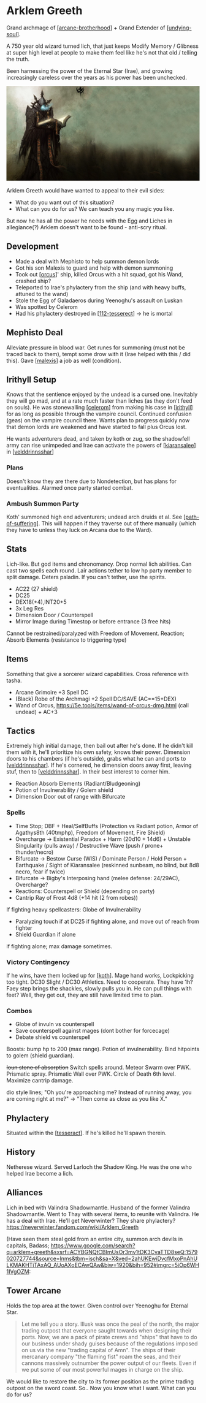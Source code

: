 # Arklem Greeth
Grand archmage of [[arcane-brotherhood]] + Grand Extender of [[undying-soul]].

A 750 year old wizard turned lich, that just keeps Modify Memory / Glibness at super high level at people to make them feel like he's not that old / telling the truth.

Been harnessing the power of the Eternal Star (Irae), and growing increasingly careless over the years as his power has been unchecked.

![](arklem.jpg)

Arklem Greeth would have wanted to appeal to their evil sides:
- What do you want out of this situation?
- What can you do for us? We can teach you any magic you like.

But now he has all the power he needs with the Egg and Liches in allegiance(?)
Arklem doesn't want to be found - anti-scry ritual.

## Development
- Made a deal with Mephisto to help summon demon lords
- Got his son Malexis to guard and help with demon summoning
- Took out [[orcus]]' ship, killed Orcus with a hit squad, got his Wand, crashed ship?
- Teleported to Irae's phylactery from the ship (and with heavy buffs, attuned to the wand)
- Stole the Egg of Galadaeros during Yeenoghu's assault on Luskan
- Was spotted by Celerom
- Had his phylactery destroyed in [[112-tesserect]] -> he is mortal

## Mephisto Deal
Alleviate pressure in blood war. Get runes for summoning (must not be traced back to them), tempt some drow with it (Irae helped with this / did this). Gave [[malexis]] a job as well (condition).

## Irithyll Setup
Knows that the sentience enjoyed by the undead is a cursed one. Inevitably they will go mad, and at a rate much faster than liches (as they don't feed on souls).
He was stonewalling [[celerom]] from making his case in [[irithyll]] for as long as possible through the vampire council.
Continued confusion (geas) on the vampire council there.
Wants plan to progress quickly now that demon lords are weakened and have started to fall plus Orcus lost.

He wants adventurers dead, and taken by koth or zug, so the shadowfell army can rise unimpeded and Irae can activate the powers of [[kiaransalee]] in [[velddrinnsshar]]

### Plans
Doesn't know they are there due to Nondetection, but has plans for eventualities.
Alarmed once party started combat.

### Ambush Summon Party
Koth' summoned high end adventurers; undead arch druids et al. See [[path-of-suffering]].
This will happen if they traverse out of there manually (which they have to unless they luck on Arcana due to the Ward).

## Stats
Lich-like. But god items and chronomancy. Drop normal lich abilities.
Can cast two spells each round.
Lair actions tether to low hp party member to split damage.
Deters paladin. If you can't tether, use the spirits.

- AC22 (27 shield)
- DC25
- DEX18(+4),INT20+5
- 3x Leg Res
- Dimension Door / Counterspell
- Mirror Image during Timestop or before entrance (3 free hits)

Cannot be restrained/paralyzed with Freedom of Movement.
Reaction; Absorb Elements (resistance to triggering type)

## Items
Something that give a sorcerer wizard capabilities. Cross reference with tasha.

- Arcane Grimoire +3 Spell DC
- (Black) Robe of the Archmagi +2 Spell DC/SAVE (AC==15+DEX)
- Wand of Orcus, https://5e.tools/items/wand-of-orcus-dmg.html (call undead) + AC+3

## Tactics
Extremely high initial damage, then bail out after he's done. If he didn't kill them with it, he'll prioritize his own safety, knows their power.
Dimension doors to his chambers (if he's outside), grabs what he can and ports to [[velddrinnsshar]].
If he's cornered, he dimension doors away first, leaving stuf, then to [[velddrinnsshar]].
In their best interest to corner him.
- Reaction Absorb Elements (Radiant/Bludgeoning)
- Potion of Invulnerability / Golem shield
- Dimension Door out of range with Bifurcate

### Spells
- Time Stop; DBF + Heal/SelfBuffs (Protection vs Radiant potion, Armor of Agathys8th (40tmphp), Freedom of Movement, Fire Shield)
- Overcharge -> Existential Paradox + Harm (20d10 + 14d6) + Unstable Singularity (pulls away) / Destructive Wave (push / prone+ thunder/necro)
- Bifurcate -> Bestow Curse (WIS) / Dominate Person / Hold Person + Earthquake / Sight of Kiaransalee (reskinned sunbeam, no blind, but 8d8 necro, fear if twice)
- Bifurcate -> Bigby's Interposing hand (melee defense: 24/29AC), Overcharge?
- Reactions: Counterspell or Shield (depending on party)
- Cantrip Ray of Frost 4d8 (+14 hit (2 from robes))

If fighting heavy spellcasters: Globe of Invulnerability
- Paralyzing touch if at DC25 if fighting alone, and move out of reach from fighter
- Shield Guardian if alone

if fighting alone; max damage sometimes.

### Victory Contingency
If he wins, have them locked up for [[koth]].
Mage hand works, Lockpicking too tight. DC30 Slight / DC30 Athletics. Need to cooperate. They have 1h?
Faey step brings the shackles, slowly pulls you in. He can pull things with feet?
Well, they get out, they are still have limited time to plan.

### Combos
- Globe of invuln vs counterspell
- Save counterspell against mages (dont bother for forcecage)
- Debate shield vs counterspell

Boosts: bump hp to 200 (max range). Potion of invulnerability.
Bind hitpoints to golem (shield guardian).

~~Ioun stone of absorption~~
Switch spells around. Meteor Swarm over PWK. Prismatic spray.
Prismatic Wall over PWK. Circle of Death 6th level.
Maximize cantrip damage.

dio style lines; "Oh you're approaching me? Instead of running away, you are coming right at me?" -> "Then come as close as you like X."

## Phylactery
Situated within the [[tesseract]].
If he's killed he'll spawn therein.

## History
Netherese wizard. Served Larloch the Shadow King. He was the one who helped Irae become a lich.

## Alliances
Lich in bed with Valindra Shadowmantle.
Husband of the former Valindra Shadowmantle. Went to Thay with several items, to reunite with Valindra. He has a deal with Irae. He'll get Neverwinter? They share phylactery?
https://neverwinter.fandom.com/wiki/Arklem_Greeth

(Have seen them steal gold from an entire city, summon arch devils in capitals,
Badass; https://www.google.com/search?q=arklem+greeth&sxsrf=ACYBGNQtCBImUsOr3mv1tDK3CvaTTD8seQ:1579020727744&source=lnms&tbm=isch&sa=X&ved=2ahUKEwiDvcfMxoPnAhULKMAKHTiTAxAQ_AUoAXoECAwQAw&biw=1920&bih=952#imgrc=5iOp6WH1IVgOZM:

## Tower Arcane
Holds the top area at the tower. Given control over Yeenoghu for Eternal Star.

> Let me tell you a story. Illusk was once the peal of the north, the major trading outpost that everyone saught towards when designing their ports. Now, we are a pack of pirate crews and "ships" that have to do our business under shady guises because of the regulations imposed on us via the new "trading capital of Amn". The ships of their mercanary company "the flaming fist" roam the seas, and their cannons massively outnumber the power output of our fleets. Even if we put some of our most powerful mages in charge on the ship.

We would like to restore the city to its former position as the prime trading outpost on the sword coast. So.. Now you know what I want. What can you do for us?

[//begin]: # "Autogenerated link references for markdown compatibility"
[arcane-brotherhood]: ../factions/arcane-brotherhood "Arcane Brotherhood"
[undying-soul]: ../factions/undying-soul "Undying Soul"
[orcus]: ../deities/orcus "Orcus"
[112-tesserect]: ../recaps/112-tesserect "112-tesserect"
[malexis]: malexis "Malexis"
[celerom]: celerom "Celerum"
[irithyll]: ../east/irithyll "Irithyll"
[kiaransalee]: ../deities/kiaransalee "Kiaransalee"
[velddrinnsshar]: ../east/velddrinnsshar "V'elddrinnsshar"
[path-of-suffering]: ../east/path-of-suffering "Path of Suffering"
[koth]: koth "Koth M'gog"
[tesseract]: ../planar/tesseract "Tesseract"
[//end]: # "Autogenerated link references"
